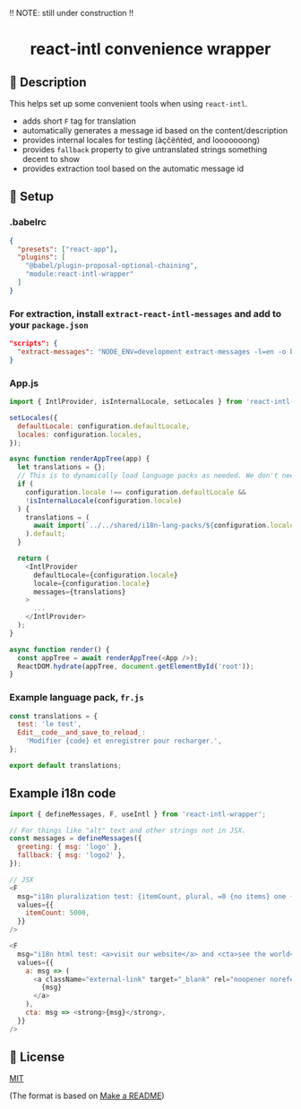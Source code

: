 ‼️ NOTE: still under construction ‼️

<h1 align="center">
  react-intl convenience wrapper
</h1>

## 📯 Description

This helps set up some convenient tools when using `react-intl`.

- adds short `F` tag for translation
- automatically generates a message id based on the content/description
- provides internal locales for testing (àçčëńtėd, and looooooong)
- provides `fallback` property to give untranslated strings something decent to show
- provides extraction tool based on the automatic message id

## 💾 Setup

### .babelrc

```json
{
  "presets": ["react-app"],
  "plugins": [
    "@babel/plugin-proposal-optional-chaining",
    "module:react-intl-wrapper"
  ]
}
```

### For extraction, install `extract-react-intl-messages` and add to your `package.json`

```.json
"scripts": {
  "extract-messages": "NODE_ENV=development extract-messages -l=en -o build/messages --flat --moduleSourceName react-intl-wrapper --additionalComponentNames F '**/!(*.test).js'"
}
```

### App.js

```js
import { IntlProvider, isInternalLocale, setLocales } from 'react-intl-wrapper';

setLocales({
  defaultLocale: configuration.defaultLocale,
  locales: configuration.locales,
});

async function renderAppTree(app) {
  let translations = {};
  // This is to dynamically load language packs as needed. We don't need them all client-side.
  if (
    configuration.locale !== configuration.defaultLocale &&
    !isInternalLocale(configuration.locale)
  ) {
    translations = (
      await import(`../../shared/i18n-lang-packs/${configuration.locale}`)
    ).default;
  }

  return (
    <IntlProvider
      defaultLocale={configuration.locale}
      locale={configuration.locale}
      messages={translations}
    >
      ...
    </IntlProvider>
  );
}

async function render() {
  const appTree = await renderAppTree(<App />);
  ReactDOM.hydrate(appTree, document.getElementById('root'));
}
```

### Example language pack, `fr.js`

```js
const translations = {
  test: 'le test',
  Edit__code__and_save_to_reload_:
    'Modifier {code} et enregistrer pour recharger.',
};

export default translations;
```

## Example i18n code

```js
import { defineMessages, F, useIntl } from 'react-intl-wrapper';

// For things like "alt" text and other strings not in JSX.
const messages = defineMessages({
  greeting: { msg: 'logo' },
  fallback: { msg: 'logo2' },
});

// JSX
<F
  msg="i18n pluralization test: {itemCount, plural, =0 {no items} one {# item} other {# items}}."
  values={{
    itemCount: 5000,
  }}
/>

<F
  msg="i18n html test: <a>visit our website</a> and <cta>see the world</cta>"
  values={{
    a: msg => (
      <a className="external-link" target="_blank" rel="noopener noreferrer" href="https://www.example.com/">
        {msg}
      </a>
    ),
    cta: msg => <strong>{msg}</strong>,
  }}
/>
```

## 📜 License

[MIT](license.md)

(The format is based on [Make a README](https://www.makeareadme.com/))
